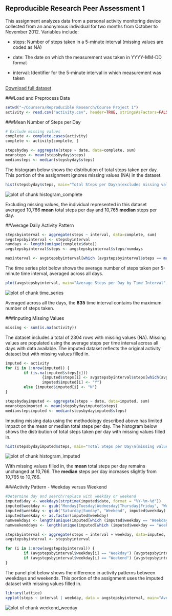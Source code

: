 Reproducible Research Peer Assessment 1
---

This assignment analyzes data from a personal activity monitoring device collected from an anonymous individual for two months from October to November 2012. Variables include:

- steps: Number of steps taken in a 5-minute interval (missing values are coded as NA)

- date: The date on which the measurement was taken in YYYY-MM-DD format

- interval: Identifier for the 5-minute interval in which measurement was taken

[Download full dataset](https://d396qusza40orc.cloudfront.net/repdata%2Fdata%2Factivity.zip)

###Load and Preprocess Data


```r
setwd("~/Coursera/Reproducible Research/Course Project 1")
activity <- read.csv("activity.csv", header=TRUE, stringsAsFactors=FALSE)
```

###Mean Number of Steps per Day



```r
# Exclude missing values
complete <- complete.cases(activity)
complete <- activity[complete, ] 

stepsbyday <- aggregate(steps ~ date, data=complete, sum) 
meansteps <- mean(stepsbyday$steps)
mediansteps <- median(stepsbyday$steps)
```


The histogram below shows the distribution of total steps taken per day. This portion of the assignment ignores missing values (NA) in the dataset. 


```r
hist(stepsbyday$steps, main="Total Steps per Day\n(excludes missing values)", xlab="Steps per Day", col="slategray3")
```

<img src="figure/histogram_complete.png" title="plot of chunk histogram_complete" alt="plot of chunk histogram_complete" style="display: block; margin: auto;" />

Excluding missing values, the individual represented in this dataset averaged 10,766 **mean** total steps per day and 10,765 **median** steps per day.


##Average Daily Activity Pattern


```r
stepsbyinterval <- aggregate(steps ~ interval, data=complete, sum)
avgstepsbyinterval <- stepsbyinterval
numdays <- length(unique(complete$date))
avgstepsbyinterval$steps <- avgstepsbyinterval$steps/numdays

maxinterval <- avgstepsbyinterval[which (avgstepsbyinterval$steps == max(avgstepsbyinterval$steps)),"interval" ]
```


The time series plot below shows the average number of steps taken per 5-minute time interval, averaged across all days.


```r
plot(avgstepsbyinterval, main="Average Steps per Day by Time Interval", xlab="5-minute interval", ylab="Number Steps Taken (Averaged across All Days)", type="l")
```

<img src="figure/time_series.png" title="plot of chunk time_series" alt="plot of chunk time_series" style="display: block; margin: auto;" />

Averaged across all the days, the **835** time interval contains the maximum number of steps taken.


###Inputing Missing Values


```r
missing <- sum(is.na(activity))
```

The dataset includes a total of 2304 rows with missing values (NA).  Missing values are populated using the average steps per time interval across all days with data available.  The imputed dataset reflects the original activity dataset but with missing values filled in.


```r
imputed <- activity
for (i in 1:nrow(imputed)) {
        if (is.na(imputed$steps[i])) 
                {imputed$steps[i] <- avgstepsbyinterval$steps[which(avgstepsbyinterval$interval == imputed$interval[i])]
                imputed$imputed[i] <- "Y"}   
        else {imputed$imputed[i] <- "N"}
}

stepsbydayimputed <- aggregate(steps ~ date, data=imputed, sum)
meanstepsimputed <- mean(stepsbydayimputed$steps)
medianstepsimputed <- median(stepsbydayimputed$steps)
```

Imputing missing data using the methodology described above has limited impact on the mean or median total steps per day. The histogram below shows the distribution of total steps taken per day with missing values filled in.


```r
hist(stepsbydayimputed$steps, main="Total Steps per Day\n(missing values are imputed)", xlab="Steps per Day", col="slategray3") 
```

<img src="figure/histogram_imputed.png" title="plot of chunk histogram_imputed" alt="plot of chunk histogram_imputed" style="display: block; margin: auto;" />

With missing values filled in, the **mean** total steps per day remains unchanged at 10,766.  The **median** steps per day increases slightly from 10,765 to 10,766.

###Activity Pattern - Weekday versus Weekend


```r
#Determine day and search/replace with weekday or weekend
imputed$day <- weekdays(strptime(imputed$date, format = "%Y-%m-%d"))
imputed$weekday <- gsub("Monday|Tuesday|Wednesday|Thursday|Friday", "Weekday", imputed$day)
imputed$weekday <- gsub("Saturday|Sunday", "Weekend", imputed$weekday)
imputed$weekday <- as.factor(imputed$weekday)
numweekdays <- length(unique(imputed[which (imputed$weekday == "Weekday"),"date"]))
numweekenddays <- length(unique(imputed[which (imputed$weekday == "Weekend"),"date"]))

stepsbyinterval <- aggregate(steps ~ interval + weekday, data=imputed, sum)
avgstepsbyinterval <- stepsbyinterval

for (i in 1:nrow(avgstepsbyinterval)) {
        if (avgstepsbyinterval$weekday[i] == "Weekday") {avgstepsbyinterval$steps[i] <- avgstepsbyinterval$steps[i]/numweekdays}
        if (avgstepsbyinterval$weekday[i] == "Weekend") {avgstepsbyinterval$steps[i] <- avgstepsbyinterval$steps[i]/numweekenddays}
}
```


The panel plot below shows the difference in activity patterns between weekdays and weekends.  This portion of the assignment uses the imputed dataset with missing values filled in.


```r
library(lattice)
xyplot(steps ~ interval | weekday, data = avgstepsbyinterval, main="Average Steps per Day by Time Interval\nWeekend vs. Weekday",xlab="5-minute interval", ylab="Number Steps Taken (Averaged across All Days)", type="l", layout=c(1,2))
```

<img src="figure/weekend_weeday.png" title="plot of chunk weekend_weeday" alt="plot of chunk weekend_weeday" style="display: block; margin: auto;" />
